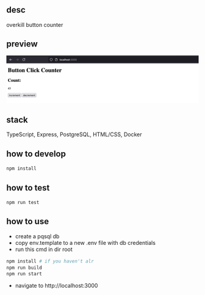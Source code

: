 ## desc

overkill button counter

## preview

![alt text](./readme-assets/pics/preview_img.png "Logo Title Text 1")

## stack

TypeScript, Express, PostgreSQL, HTML/CSS, Docker

## how to develop

```bash
npm install

```

## how to test
```bash
npm run test
```

## how to use
- create a pqsql db
- copy env.template to a new .env file with db credentials
- run this cmd in dir root

```bash
npm install # if you haven't alr 
npm run build
npm run start
```

- navigate to http://localhost:3000

